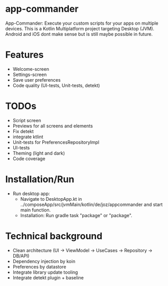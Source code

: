 # app-commander

App-Commander: Execute your custom scripts for your apps on multiple devices.
This is a Kotlin Multiplatform project targeting Desktop (JVM). Android and iOS dont make sense but
is still maybe possible in future.

# Features

- Welcome-screen
- Settings-screen
- Save user preferences
- Code quality (UI-tests, Unit-tests, detekt)

# TODOs

- Script screen
- Previews for all screens and elements
- Fix detekt
- integrate ktlint
- Unit-tests for PreferencesRepositoryImpl
- UI-tests
- Theming (light and dark)
- Code coverage

# Installation/Run

- Run desktop app:
    - Navigate to DesktopApp.kt in ../composeApp/src/jvmMain/kotlin/de/joz/appcommander and start
      main function.
    - Installation: Run gradle task "package" or "package<platform>".

# Technical background

- Clean architecture (UI -> ViewModel -> UseCases -> Repository -> DB/API)
- Dependency injection by koin
- Preferences by datastore
- Integrate library update tooling
- Integrate detekt plugin + baseline
